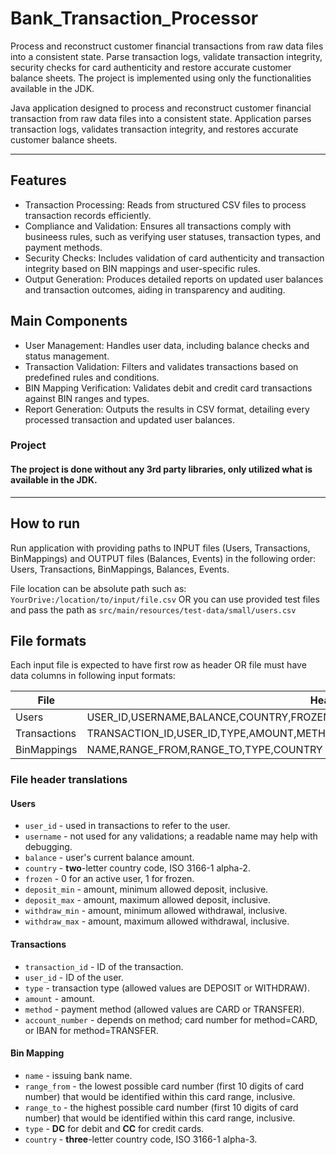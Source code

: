 # Bank_Transaction_Processor
Process and reconstruct customer financial transactions from raw data files into a consistent state. Parse transaction logs, validate transaction integrity, security checks for card authenticity and restore accurate customer balance sheets. The project is implemented using only the functionalities available in the JDK.


Java application designed to process and reconstruct customer financial transaction from raw data files into a consistent state.
Application parses transaction logs, validates transaction integrity, and restores accurate customer balance sheets.

---

## Features
- Transaction Processing: Reads from structured CSV files to process transaction records efficiently.
- Compliance and Validation: Ensures all transactions comply with busineess rules, such as verifying user statuses, transaction types, and payment methods.
- Security Checks: Includes validation of card authenticity and transaction integrity based on BIN mappings and user-specific rules.
- Output Generation: Produces detailed reports on updated user balances and transaction outcomes, aiding in transparency and auditing.

## Main Components
- User Management: Handles user data, including balance checks and status management.
- Transaction Validation: Filters and validates transactions based on predefined rules and conditions.
- BIN Mapping Verification: Validates debit and credit card transactions against BIN ranges and types.
- Report Generation: Outputs the results in CSV format, detailing every processed transaction and updated user balances.

### Project
#### The project is done without any 3rd party libraries, only utilized what is available in the JDK.

---

## How to run
Run application with providing paths to INPUT files (Users, Transactions, BinMappings) and OUTPUT files (Balances, Events) in the following order:
Users, Transactions, BinMappings, Balances, Events.

File location can be absolute path such as: `YourDrive:/location/to/input/file.csv` OR you can use provided test files and pass the path as `src/main/resources/test-data/small/users.csv`

## File formats
Each input file is expected to have first row as header OR file must have data columns in following input formats:

| File         | Header                                                                        |
|--------------|-------------------------------------------------------------------------------|
| Users        | USER_ID,USERNAME,BALANCE,COUNTRY,FROZEN,DEPOSIT_MIN,WITHDRAW_MIN,WITHDRAW_MAX |
| Transactions | TRANSACTION_ID,USER_ID,TYPE,AMOUNT,METHOD,ACCOUNT_NUMBER                      |
| BinMappings  | NAME,RANGE_FROM,RANGE_TO,TYPE,COUNTRY                                         |

### File header translations
#### Users
- `user_id` - used in transactions to refer to the user.
- `username` - not used for any validations; a readable name may help with debugging.
- `balance` - user's current balance amount.
- `country` - **two**-letter country code, ISO 3166-1 alpha-2.
- `frozen` - 0 for an active user, 1 for frozen.
- `deposit_min` - amount, minimum allowed deposit, inclusive.
- `deposit_max` - amount, maximum allowed deposit, inclusive.
- `withdraw_min` - amount, minimum allowed withdrawal, inclusive.
- `withdraw_max` - amount, maximum allowed withdrawal, inclusive.

#### Transactions
- `transaction_id` - ID of the transaction.
- `user_id` - ID of the user.
- `type` - transaction type (allowed values are DEPOSIT or WITHDRAW).
- `amount` - amount.
- `method` - payment method (allowed values are CARD or TRANSFER).
- `account_number` - depends on method; card number for method=CARD, or IBAN for method=TRANSFER.

#### Bin Mapping
- `name` - issuing bank name.
- `range_from` - the lowest possible card number (first 10 digits of card number) that would be identified within this card range, inclusive.
- `range_to` - the highest possible card number (first 10 digits of card number) that would be identified within this card range, inclusive.
- `type` - **DC** for debit and **CC** for credit cards.
- `country` - **three**-letter country code, ISO 3166-1 alpha-3.

